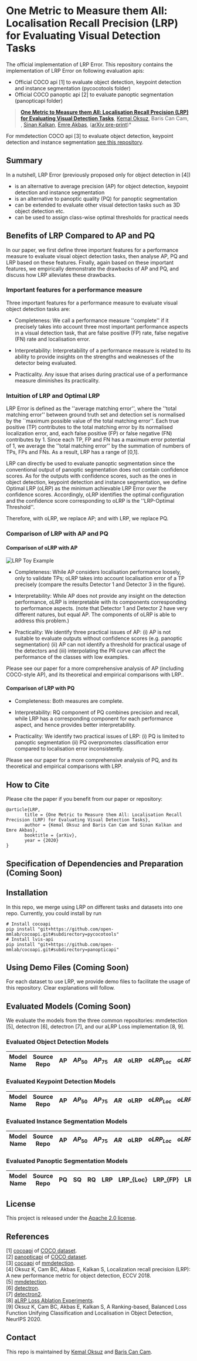 # One Metric to Measure them All: Localisation Recall Precision (LRP) for Evaluating Visual Detection Tasks

The official implementation of LRP Error. This repository contains the implementation of LRP Error on following evaluation apis:

- Official COCO api [1] to evaluate object detection, keypoint detection and instance segmentation (pycocotools folder)
- Official COCO panoptic api [2] to evaluate panoptic segmentation (panopticapi folder)

> [**One Metric to Measure them All: Localisation Recall Precision (LRP) for Evaluating Visual Detection Tasks**](https://arxiv.org/abs/2009.13592),
> [Kemal Oksuz](https://kemaloksuz.github.io/), Baris Can Cam, , [Sinan Kalkan](http://www.kovan.ceng.metu.edu.tr/~sinan/), [Emre Akbas](http://user.ceng.metu.edu.tr/~emre/),
> ([arXiv pre-print](https://arxiv.org/abs/2009.13592))*

For mmdetection COCO api [3] to evaluate object detection, keypoint detection and instance segmentation [see this repository](https://github.com/kemaloksuz/cocoapi).

## Summary

In a nutshell, LRP Error (previously proposed only for object detection in [4])

- is an alternative to average precision (AP) for object detection, keypoint detection and instance segmentation
- is an alternative to panoptic quality (PQ) for panoptic segmentation 
- can be extended to evaluate other visual detection tasks such as 3D object detection etc.
- can be used to assign class-wise optimal thresholds for practical needs

## Benefits of LRP Compared to AP and PQ

In our paper, we first define three important features for a performance measure to evaluate visual object detection tasks, then analyse AP, PQ and LRP based on these features. Finally, again based on these important features, we empirically demonstrate the drawbacks of AP and PQ, and discuss how LRP alleviates these drawbacks.

### Important features for a performance measure

Three important features for a performance measure to evaluate visual object detection tasks are:

- Completeness: We call a performance measure ''complete'' if it precisely  takes into account three most important  performance aspects in a visual detection task, that are false positive (FP) rate, false negative (FN) rate and localisation error.

- Interpretability: Interpretability of a performance measure is related to its ability to provide insights on the strengths and weaknesses of the detector being evaluated.

- Practicality. Any issue that arises during  practical use of a performance measure diminishes its practicality.

### Intuition of LRP and Optimal LRP
LRP Error is defined as  the ''average matching error'', where the ''total matching error'' between ground truth set and detection set is normalised by the ``maximum possible value of the total matching error''. Each true positive (TP) contributes to the total matching error by its normalised localization error, and, each false positive (FP) or false negative (FN) contributes by 1. Since each TP, FP and FN has a maximum error potential of 1, we average the ''total matching error'' by the summation of numbers of TPs, FPs and FNs. As a result, LRP has a range of [0,1].

LRP can directly be used to evaluate panoptic segmentation since the conventional output of panoptic segmentation does not contain confidence scores. As for the outputs with confidence scores, such as the ones in object detection, keypoint detection and instance segmentation, we define Optimal LRP (oLRP) as the minimum achievable LRP Error over the confidence scores. Accordingly, oLRP identifies the optimal configuration and the confidence score corresponding to oLRP is the ''LRP-Optimal Threshold''.

Therefore, with oLRP, we replace AP; and with LRP, we replace PQ.

### Comparison of LRP with AP and PQ

#### Comparison of oLRP with AP

![LRP Toy Example](assets/Teaser.png)

- Completeness: While AP considers localisation performance loosely, only to validate TPs; oLRP takes into account localisation error of a TP precisely (compare the results Detector 1 and Detector 3 in the figure).

- Interpretability: While AP does not provide any insight on the detection performance, oLRP is interpretable with its components corresponding to performance aspects. (note that Detector 1 and Detector 2 have very different natures, but equal AP. The components of oLRP is able to address this problem.)

- Practicality: We identify three practical issues of AP: (i) AP is not suitable to evaluate outputs without confidence scores (e.g. panoptic segmentation) (ii) AP can not identify a threshold for practical usage of the detectors and (iii) interpolating the PR curve can affect the performance of the classes with low examples.

Please see our paper for a more comprehensive analysis of AP (including COCO-style AP), and its theoretical and empirical comparisons with LRP..

#### Comparison of LRP with PQ

- Completeness: Both measures are complete.

- Interpretability: RQ component of PQ combines precision and recall, while LRP has a corresponding component for each performance aspect, and hence provides better interpretability.

- Practicality: We identify two practical issues of LRP: (i) PQ is limited to panoptic segmentation (ii) PQ overpromotes classification error compared to localisation error inconsistently.

Please see our paper for a more comprehensive analysis of PQ, and its theoretical and empirical comparisons with LRP.

## How to Cite

Please cite the paper if you benefit from our paper or repository:
```
@article{LRP,
       title = {One Metric to Measure them All: Localisation Recall Precision (LRP) for Evaluating Visual Detection Tasks},
       author = {Kemal Oksuz and Baris Can Cam and Sinan Kalkan and Emre Akbas},
       booktitle = {arXiv},
       year = {2020}
}
```

## Specification of Dependencies and Preparation (Coming Soon)

## Installation

In this repo, we merge using LRP on different tasks and datasets into one repo. Currently, you could install by run

```shell
# Install cocoapi
pip install "git+https://github.com/open-mmlab/cocoapi.git#subdirectory=pycocotools"
# Install lvis-api
pip install "git+https://github.com/open-mmlab/cocoapi.git#subdirectory=panopticapi"
```

## Using Demo Files (Coming Soon)
For each dataset to use LRP, we provide demo files to facilitate the usage of this repository. Clear explanations will follow.

## Evaluated Models (Coming Soon)

We evaluate the models from the three common repositories: mmdetection [5], detectron [6], detectron [7], and our aLRP Loss implementation [8, 9].

### Evaluated Object Detection Models

|    Model  Name   |  Source Repo    | AP  | $AP_{50}$ | $AP_{75}$ | $AR$  | oLRP  | $oLRP_{Loc}$ | $oLRP_{FP}$ | $oLRP_{FN}$  | model  |
| :-------------:  | :-----: | :------------: | :------------: | :----: | :-------: |:-------: |:------------: | :----: | :-------: |:-------: |

### Evaluated Keypoint Detection Models 

|    Model  Name   |  Source Repo    | AP  | $AP_{50}$ | $AP_{75}$ | $AR$  | oLRP  | $oLRP_{Loc}$ | $oLRP_{FP}$ | $oLRP_{FN}$  | model  |
| :-------------:  | :-----: | :------------: | :------------: | :----: | :-------: |:-------: |:------------: | :----: | :-------: |:-------: |

### Evaluated Instance Segmentation Models 

|    Model  Name   |  Source Repo    | AP  | $AP_{50}$ | $AP_{75}$ | $AR$  | oLRP  | $oLRP_{Loc}$ | $oLRP_{FP}$ | $oLRP_{FN}$  | model  |
| :-------------:  | :-----: | :------------: | :------------: | :----: | :-------: |:-------: |:------------: | :----: | :-------: |:-------: |

### Evaluated Panoptic Segmentation Models 

|    Model  Name   |  Source Repo    | PQ  | SQ | RQ | LRP  | LRP_{Loc} | LRP_{FP} | LRP_{FN}  | model  |
| :-------------:  | :-----: | :------------: | :------------: | :----: | :-------: |:-------: |:------------: | :----: | :-------: |


## License
This project is released under the [Apache 2.0 license](LICENSE).

## References
[1] [cocoapi](https://github.com/cocodataset/cocoapi) of [COCO dataset](http://cocodataset.org/).  
[2] [panopticapi](https://github.com/cocodataset/panopticapi) of [COCO dataset](http://cocodataset.org/).  
[3] [cocoapi](https://github.com/open-mmlab/cocoapi) of [mmdetection](https://github.com/open-mmlab/mmdetection).  
[4] Oksuz K, Cam BC, Akbas E, Kalkan S, Localization recall precision (LRP): A new performance metric for object detection, ECCV 2018.  
[5] [mmdetection](https://github.com/open-mmlab/mmdetection).  
[6] [detectron](https://github.com/facebookresearch/Detectron).  
[7] [detectron2](https://github.com/facebookresearch/detectron2).  
[8] [aLRP Loss Ablation Experiments](https://github.com/kemaloksuz/aLRPLoss-AblationExperiments).  
[9] Oksuz K, Cam BC, Akbas E, Kalkan S, A Ranking-based, Balanced Loss Function Unifying Classification and Localisation in Object Detection, NeurIPS 2020.  

## Contact

This repo is maintained by [Kemal Oksuz](http://github.com/kemaloksuz) and [Baris Can Cam](http://github.com/cancam).
